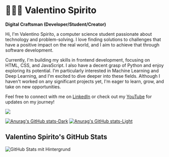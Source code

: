 # 👨🏻‍💻 Valentino Spirito
**Digital Craftsman (Developer/Student/Creator)**

Hi, I'm Valentino Spirito, a computer science student passionate about technology and problem-solving. I love finding solutions to challenges that have a positive impact on the real world, and I aim to achieve that through software development.

Currently, I'm building my skills in frontend development, focusing on HTML, CSS, and JavaScript. I also have a decent grasp of Python and enjoy exploring its potential. I'm particularly interested in Machine Learning and Deep Learning, and I'm excited to dive deeper into these fields. Although I haven't worked on any significant projects yet, I'm eager to learn, grow, and take on new opportunities.

Feel free to connect with me on <a href="https://www.linkedin.com/in/valentino-spirito-353867329" target="_blank">LinkedIn</a> or check out my <a href="https://www.youtube.com/channel/UCrlHHn4fnUSP5r5g22HFhnQ" target="_blank">YouTube</a> for updates on my journey!

![](https://leetcard.jacoblin.cool/soleneve?ext=heatmap)


[![Anurag's GitHub stats-Dark](https://github-readme-stats.vercel.app/api?username=SoleNeve&show_icons=true&theme=dark#gh-dark-mode-only)](https://github.com/anuraghazra/github-readme-stats#gh-dark-mode-only)
[![Anurag's GitHub stats-Light](https://github-readme-stats.vercel.app/api?username=SoleNeve&show_icons=true&theme=default#gh-light-mode-only)](https://github.com/anuraghazra/github-readme-stats#gh-light-mode-only)

## Valentino Spirito's GitHub Stats

![GitHub Stats mit Hintergrund]([https://example.com/dein-bild.jpg](https://leuchtbild.de/cdn/shop/products/C1054_quadrat_1024x1024.jpg?v=1619177488))


<!--
**SoleNeve/soleneve** is a ✨ _special_ ✨ repository because its `README.md` (this file) appears on your GitHub profile.

Here are some ideas to get you started:

- 🔭 I’m currently working on ...
- 🌱 I’m currently learning ...
- 👯 I’m looking to collaborate on ...
- 🤔 I’m looking for help with ...
- 💬 Ask me about ...
- 📫 How to reach me: ...
- 😄 Pronouns: ...
- ⚡ Fun fact: ...
-->
